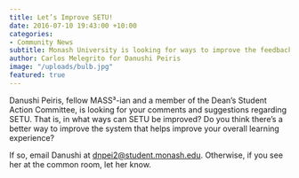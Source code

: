 ```yaml
---
title: Let’s Improve SETU!
date: 2016-07-10 19:43:00 +10:00
categories:
- Community News
subtitle: Monash University is looking for ways to improve the feedback system.
author: Carlos Melegrito for Danushi Peiris
image: "/uploads/bulb.jpg"
featured: true
---
```


Danushi Peiris, fellow MASS³-ian and a member of the Dean’s Student Action Committee, is looking for your comments and suggestions regarding SETU. That is, in what ways can SETU be improved? Do you think there’s a better way to improve the system that helps improve your overall learning experience?

If so, email Danushi at dnpei2@student.monash.edu. Otherwise, if you see her at the common room, let her know.
